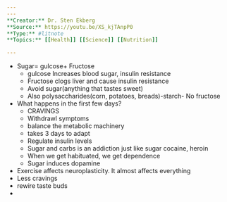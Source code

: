 ```yaml
---
---
**Creator:** Dr. Sten Ekberg
**Source:** https://youtu.be/XS_kjTAnpP0
**Type:** #litnote 
**Topics:** [[Health]] [[Science]] [[Nutrition]]

---
```


- Sugar= gulcose+ Fructose
	- gulcose Increases blood sugar, insulin resistance
	- Fructose clogs liver and cause insulin resistance
	- Avoid sugar(anything that tastes sweet)
	- Also polysaccharides(corn, potatoes, breads)-starch- No fructose
- What happens in the first few days?
	- CRAVINGS
	- Withdrawl symptoms
	- balance the metabolic machinery
	- takes 3 days to adapt
	- Regulate insulin levels
	- Sugar and carbs is an addiction just like sugar cocaine, heroin
	- When we get habituated, we get dependence
	- Sugar induces dopamine
- Exercise affects neuroplasticity. It almost affects everything
- Less cravings
- rewire taste buds
- 